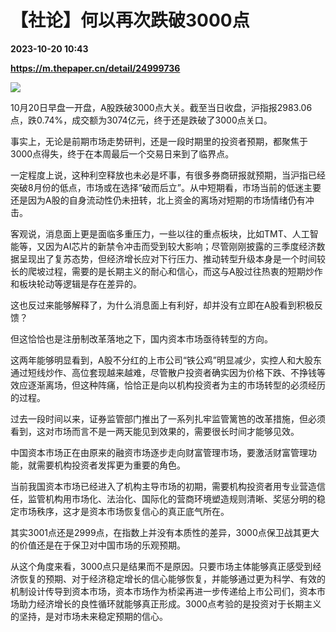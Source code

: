 # 【社论】何以再次跌破3000点

**2023-10-20 10:43**

**https://m.thepaper.cn/detail/24999736**

![](https://imagecloud.thepaper.cn/thepaper/image/274/902/490.jpg)

10月20日早盘一开盘，A股跌破3000点大关。截至当日收盘，沪指报2983.06点，跌0.74%，成交额为3074亿元，终于还是跌破了3000点关口。

事实上，无论是前期市场走势研判，还是一段时期里的投资者预期，都聚焦于3000点得失，终于在本周最后一个交易日来到了临界点。

一定程度上说，这种利空释放也未必是坏事，有很多券商研报就预期，当沪指已经突破8月份的低点，市场或在选择“破而后立”。从中短期看，市场当前的低迷主要还是因为A股的自身流动性仍未扭转，北上资金的离场对短期的市场情绪仍有冲击。

客观说，消息面上更是面临多重压力，一些以往的重点板块，比如TMT、人工智能等，又因为AI芯片的新禁令冲击而受到较大影响；尽管刚刚披露的三季度经济数据呈现出了复苏态势，但经济增长应对下行压力、推动转型升级本身是一个时间较长的爬坡过程，需要的是长期主义的耐心和信心，而这与A股过往热衷的短期炒作和板块轮动等逻辑是存在差异的。

这也反过来能够解释了，为什么消息面上有利好，却并没有立即在A股看到积极反馈？

但这恰恰也是注册制改革落地之下，国内资本市场亟待转型的方向。

这两年能够明显看到，A股不分红的上市公司“铁公鸡”明显减少，实控人和大股东通过短线炒作、高位套现越来越难，尽管散户投资者确实因为价格下跌、不挣钱等效应逐渐离场，但这种阵痛，恰恰正是向以机构投资者为主的市场转型的必须经历的过程。

过去一段时间以来，证券监管部门推出了一系列扎牢监管篱笆的改革措施，但必须看到，这对市场而言不是一两天能见到效果的，需要很长时间才能够见效。

中国资本市场正在由原来的融资市场逐步走向财富管理市场，要激活财富管理功能，就需要机构投资者发挥更为重要的角色。

当前我国资本市场已经进入了机构主导市场的初期，需要机构投资者用专业营造信任，监管机构用市场化、法治化、国际化的营商环境塑造规则清晰、奖惩分明的稳定市场秩序，这才是资本市场恢复信心的真正底气所在。

其实3001点还是2999点，在指数上并没有本质性的差异，3000点保卫战其更大的价值还是在于保卫对中国市场的乐观预期。

从这个角度来看，3000点只是结果而不是原因。只要市场主体能够真正感受到经济恢复的预期、对于经济稳定增长的信心能够恢复，并能够通过更为科学、有效的机制设计传导到资本市场，资本市场作为桥梁再进一步传递给上市公司们，资本市场助力经济增长的良性循环就能够真正形成。3000点考验的是投资对于长期主义的坚持，是对市场未来稳定预期的信心。